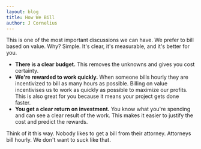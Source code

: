 ```yaml
---
layout: blog
title: How We Bill
author: J Cornelius
---
```

This is one of the most important discussions we can have. We prefer to bill based on value. Why? Simple. It's clear, it's measurable, and it's better for you.

* **There is a clear budget.** This removes the unknowns and gives you cost certainty.
* **We're rewarded to work quickly.** When someone bills hourly they are incentivized to bill as many hours as possible. Billing on value incentivises us to work as quickly as possible to maximize our profits. This is also great for you because it means your project gets done faster.
* **You get a clear return on investment.** You know what you're spending and can see a clear result of the work. This makes it easier to justify the cost and predict the rewards.

Think of it this way. Nobody likes to get a bill from their attorney. Attorneys bill hourly. We don't want to suck like that.
